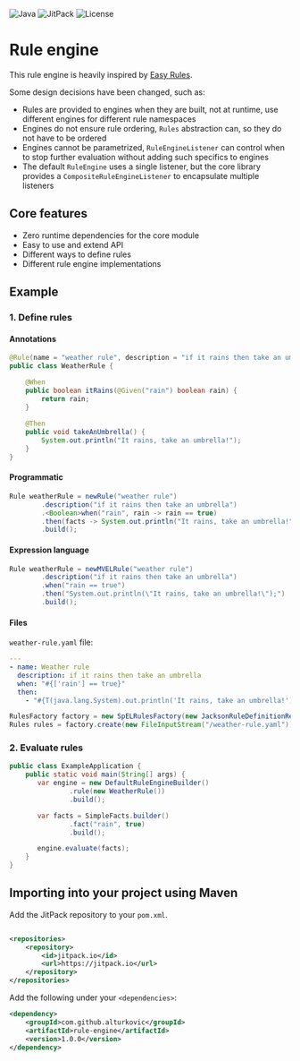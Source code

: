 ![Java](https://img.shields.io/badge/Java-11%2B-ED8B00?style=for-the-badge&labelColor=ED8B00&logo=java&color=808080) ![JitPack](https://img.shields.io/jitpack/v/github/alturkovic/rule-engine?style=for-the-badge&logo=Git&labelColor=007ec5&color=808080&logoColor=white) ![License](https://img.shields.io/github/license/alturkovic/rule-engine?style=for-the-badge)

# Rule engine

This rule engine is heavily inspired by [Easy Rules](https://github.com/j-easy/easy-rules).

Some design decisions have been changed, such as:
 * Rules are provided to engines when they are built, not at runtime, use different engines for different rule namespaces 
 * Engines do not ensure rule ordering, `Rules` abstraction can, so they do not have to be ordered
 * Engines cannot be parametrized, `RuleEngineListener` can control when to stop further evaluation without adding such specifics to engines
 * The default `RuleEngine` uses a single listener, but the core library provides a `CompositeRuleEngineListener` to encapsulate multiple listeners

## Core features

 * Zero runtime dependencies for the core module
 * Easy to use and extend API
 * Different ways to define rules
 * Different rule engine implementations

## Example

### 1. Define rules

#### Annotations

```java
@Rule(name = "weather rule", description = "if it rains then take an umbrella")
public class WeatherRule {

    @When
    public boolean itRains(@Given("rain") boolean rain) {
        return rain;
    }
    
    @Then
    public void takeAnUmbrella() {
        System.out.println("It rains, take an umbrella!");
    }
}
```

#### Programmatic

```java
Rule weatherRule = newRule("weather rule")
        .description("if it rains then take an umbrella")
        .<Boolean>when("rain", rain -> rain == true)
        .then(facts -> System.out.println("It rains, take an umbrella!"))
        .build();
```

#### Expression language

```java
Rule weatherRule = newMVELRule("weather rule")
        .description("if it rains then take an umbrella")
        .when("rain == true")
        .then("System.out.println(\"It rains, take an umbrella!\");")
        .build();
```

#### Files

`weather-rule.yaml` file:

```yaml
---
- name: Weather rule
  description: if it rains then take an umbrella
  when: "#{['rain'] == true}"
  then:
    - "#{T(java.lang.System).out.println('It rains, take an umbrella!')}"
```

```java
RulesFactory factory = new SpELRulesFactory(new JacksonRuleDefinitionReader(new ObjectMapper(new YAMLFactory())));
Rules rules = factory.create(new FileInputStream("/weather-rule.yaml"));
```

### 2. Evaluate rules

```java
public class ExampleApplication {
    public static void main(String[] args) {
       var engine = new DefaultRuleEngineBuilder()
               .rule(new WeatherRule())
               .build();

       var facts = SimpleFacts.builder()
               .fact("rain", true)
               .build();

       engine.evaluate(facts); 
    }
}
```

## Importing into your project using Maven

Add the JitPack repository to your `pom.xml`.

```xml

<repositories>
    <repository>
        <id>jitpack.io</id>
        <url>https://jitpack.io</url>
    </repository>
</repositories>
```

Add the following under your `<dependencies>`:

```xml
<dependency>
    <groupId>com.github.alturkovic</groupId>
    <artifactId>rule-engine</artifactId>
    <version>1.0.0</version>
</dependency>
```
